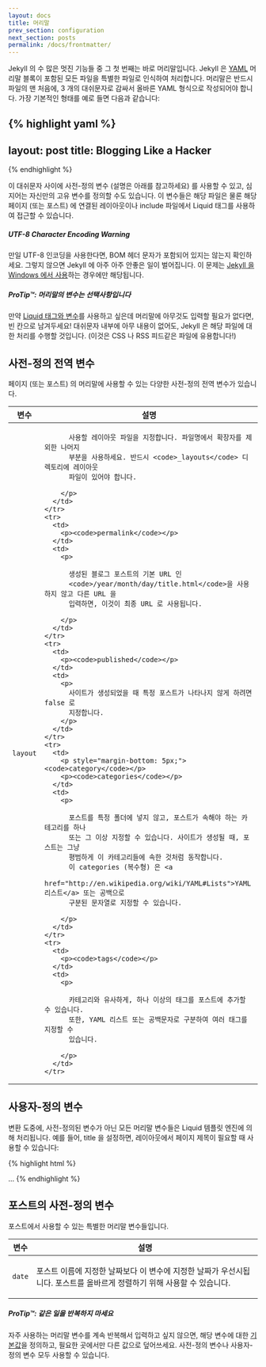```yaml
---
layout: docs
title: 머리말
prev_section: configuration
next_section: posts
permalink: /docs/frontmatter/
---
```


Jekyll 의 수 많은 멋진 기능들 중 그 첫 번째는 바로 머리말입니다. Jekyll 은
[YAML](http://yaml.org/) 머리말 블록이 포함된 모든 파일을 특별한 파일로 인식하여
처리합니다. 머리말은 반드시 파일의 맨 처음에, 3 개의 대쉬문자로 감싸서 올바른
YAML 형식으로 작성되어야 합니다.
가장 기본적인 형태를 예로 들면 다음과 같습니다:

{% highlight yaml %}
---
layout: post
title: Blogging Like a Hacker
---
{% endhighlight %}

이 대쉬문자 사이에 사전-정의 변수 (설명은 아래를 참고하세요) 를 사용할 수 있고,
심지어는 자신만의 고유 변수를 정의할 수도 있습니다. 이 변수들은 해당 파일은 물론
해당 페이지 (또는 포스트) 에 연결된 레이아웃이나 include 파일에서 Liquid 태그를
사용하여 접근할 수 있습니다.


<div class="note warning">
  <h5>UTF-8 Character Encoding Warning</h5>
  <p>
    만일 UTF-8 인코딩을 사용한다면, BOM 헤더 문자가 포함되어 있지는 않는지
    확인하세요. 그렇지 않으면 Jekyll 에 아주 아주 안좋은 일이 벌어집니다. 이
    문제는 <a href="../windows/">Jekyll 을 Windows 에서 사용</a>하는 경우에만
    해당됩니다.
  </p>
</div>

<div class="note">
  <h5>ProTip™: 머리말의 변수는 선택사항입니다</h5>
  <p>
    만약 <a href="../variables/">Liquid 태그와 변수</a>를 사용하고 싶은데
    머리말에 아무것도 입력할 필요가 없다면, 빈 칸으로 남겨두세요! 대쉬문자
    내부에 아무 내용이 없어도, Jekyll 은 해당 파일에 대한 처리를 수행할
    것입니다. (이것은 CSS 나 RSS 피드같은 파일에 유용합니다!)
  </p>
</div>

## 사전-정의 전역 변수

페이지 (또는 포스트) 의 머리말에 사용할 수 있는 다양한 사전-정의 전역 변수가
있습니다.

<div class="mobile-side-scroller">
<table>
  <thead>
    <tr>
      <th>변수</th>
      <th>설명</th>
    </tr>
  </thead>
  <tbody>
    <tr>
      <td>
        <p><code>layout</code></p>
      </td>
      <td>
        <p>

          사용할 레이아웃 파일을 지정합니다. 파일명에서 확장자를 제외한 나머지
          부분을 사용하세요. 반드시 <code>_layouts</code> 디렉토리에 레이아웃
          파일이 있어야 합니다.

        </p>
      </td>
    </tr>
    <tr>
      <td>
        <p><code>permalink</code></p>
      </td>
      <td>
        <p>

          생성된 블로그 포스트의 기본 URL 인
          <code>/year/month/day/title.html</code>을 사용하지 않고 다른 URL 을
          입력하면, 이것이 최종 URL 로 사용됩니다.

        </p>
      </td>
    </tr>
    <tr>
      <td>
        <p><code>published</code></p>
      </td>
      <td>
        <p>
          사이트가 생성되었을 때 특정 포스트가 나타나지 않게 하려면 false 로
          지정합니다.
        </p>
      </td>
    </tr>
    <tr>
      <td>
        <p style="margin-bottom: 5px;"><code>category</code></p>
        <p><code>categories</code></p>
      </td>
      <td>
        <p>

          포스트를 특정 폴더에 넣지 않고, 포스트가 속해야 하는 카테고리를 하나
          또는 그 이상 지정할 수 있습니다. 사이트가 생성될 때, 포스트는 그냥
          평범하게 이 카테고리들에 속한 것처럼 동작합니다.
          이 categories (복수형) 은 <a
          href="http://en.wikipedia.org/wiki/YAML#Lists">YAML 리스트</a> 또는 공백으로
          구분된 문자열로 지정할 수 있습니다.

        </p>
      </td>
    </tr>
    <tr>
      <td>
        <p><code>tags</code></p>
      </td>
      <td>
        <p>

          카테고리와 유사하게, 하나 이상의 태그를 포스트에 추가할 수 있습니다.
          또한, YAML 리스트 또는 공백문자로 구분하여 여러 태그를 지정할 수
          있습니다.

        </p>
      </td>
    </tr>
  </tbody>
</table>
</div>


## 사용자-정의 변수

변환 도중에, 사전-정의된 변수가 아닌 모든 머리말 변수들은 Liquid 템플릿 엔진에
의해 처리됩니다.
예를 들어, title 을 설정하면, 레이아웃에서 페이지 제목이 필요할 때 사용할 수
있습니다:

{% highlight html %}
<!DOCTYPE HTML>
<html>
  <head>
    <title>{% raw %}{{ page.title }}{% endraw %}</title>
  </head>
  <body>
    ...
{% endhighlight %}

## 포스트의 사전-정의 변수

포스트에서 사용할 수 있는 특별한 머리말 변수들입니다.

<div class="mobile-side-scroller">
<table>
  <thead>
    <tr>
      <th>변수</th>
      <th>설명</th>
    </tr>
  </thead>
  <tbody>
    <tr>
      <td>
        <p><code>date</code></p>
      </td>
      <td>
        <p>
          포스트 이름에 지정한 날짜보다 이 변수에 지정한 날짜가 우선시됩니다.
          포스트를 올바르게 정렬하기 위해 사용할 수 있습니다.
        </p>
      </td>
    </tr>
  </tbody>
</table>
</div>

<div class="note">
  <h5>ProTip™: 같은 일을 반복하지 마세요</h5>
  <p>
    자주 사용하는 머리말 변수를 계속 반복해서 입력하고 싶지 않으면, 해당 변수에
    대한 <a href="../configuration/#front-matter-defaults" title="Front Matter defaults">기본값</a>을
    정의하고, 필요한 곳에서만 다른 값으로 덮어쓰세요.
    사전-정의 변수나 사용자-정의 변수 모두 사용할 수 있습니다.
  </p>
</div>
